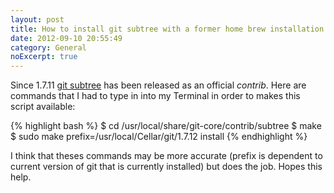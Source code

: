 ```yaml
---
layout: post
title: How to install git subtree with a former home brew installation
date: 2012-09-10 20:55:49
category: General
noExcerpt: true
---
```


Since 1.7.11 [git subtree](https://github.com/apenwarr/git-subtree/commit/d7965e88248bd38415e271eee3480394626dd3d6) has
been released as an official _contrib_. Here are commands that I had to type in into my Terminal in order to makes this
script available:

{% highlight bash %}
$ cd /usr/local/share/git-core/contrib/subtree
$ make
$ sudo make prefix=/usr/local/Cellar/git/1.7.12 install
{% endhighlight %}

I think that theses commands may be more accurate (prefix is dependent to current version of git that is currently
installed) but does the job. Hopes this help.